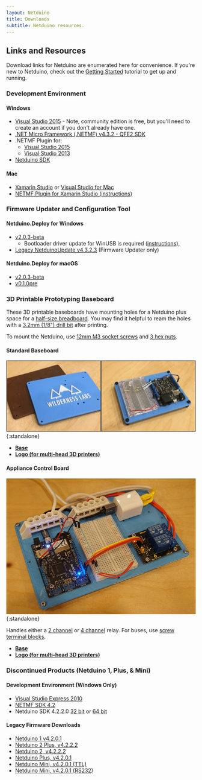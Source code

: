 ```yaml
---
layout: Netduino
title: Downloads
subtitle: Netduino resources.
---
```


## Links and Resources

Download links for Netduino are enumerated here for convenience. If you're new to Netduino, check out the [Getting Started](../../Getting_Started/) tutorial to get up and running.

### Development Environment

#### Windows

* [Visual Studio 2015](https://www.visualstudio.com/vs/older-downloads/) - Note, community edition is free, but you'll need to create an account if you don't already have one.
* [.NET Micro Framework (.NETMF) v4.3.2 - QFE2 SDK](http://downloads.wildernesslabs.co/NETMF_SDK/netmf-v4.3.2-SDK-QFE2-RTM.zip)
* .NETMF Plugin for:
  * [Visual Studio 2015](https://www.wildernesslabs.co/downloads?f=/NETMF_SDK/netmfvs14.vsix)
  * [Visual Studio 2013](https://www.wildernesslabs.co/downloads?f=/NETMF_SDK/netmfvs2013.vsix)
* [Netduino SDK](https://www.wildernesslabs.co/downloads?f=/Netduino_SDK/netduinosdk_v5.exe)

#### Mac

* [Xamarin Studio](http://www.monodevelop.com/download/) or [Visual Studio for Mac](https://www.visualstudio.com/vs/visual-studio-mac/)
* [NETMF Plugin for Xamarin Studio (instructions)](/Netduino/About/Updating_Firmware)

### Firmware Updater and Configuration Tool <a name="updater" />

#### Netduino.Deploy for Windows
* [v2.0.3-beta](https://www.wildernesslabs.co/downloads?f=/Betas/NetduinoDeploy-Win-2.0.3-beta.zip)
  * Bootloader driver update for WinUSB is required ([instructions](https://github.com/WildernessLabs/Netduino-Updater/blob/master/bootloader_winusb_guide.md)),
* [Legacy NetduinoUpdate v4.3.2.3](https://www.wildernesslabs.co/downloads?f=/Netduino_SDK/NetduinoUpdate_4.3.2.3.zip) (Firmware Updater only)

#### Netduino.Deploy for macOS
* [v2.0.3-beta](https://www.wildernesslabs.co/downloads?f=/Betas/NetduinoDeploy-osx-2.0.3-beta.zip)
* [v0.1.0pre](https://www.wildernesslabs.co/downloads?f=/Netduino_SDK/MacDeploy.zip)

### 3D Printable Prototyping Baseboard

These 3D printable baseboards have mounting holes for a Netduino plus space for a [half-size breadboard](http://amzn.to/2fMEgGH). You may find it helpful to ream the holes with a [3.2mm (1/8") drill bit](http://amzn.to/2xBmAXN) after printing.

To mount the Netduino, use [12mm M3 socket screws](http://amzn.to/2xvG6Dw) and [3 hex nuts](http://amzn.to/2y4LosQ).

#### Standard Baseboard

![](Baseboards_Medium.jpg){:standalone}

* **[Base](Baseboard_3D_Chamfered_Base.stl)**
* **[Logo (for multi-head 3D printers)](Baseboard_3D_Chamfered_Logo.stl)**

#### Appliance Control Board

![](Appliance_Control_Board.jpg){:standalone}

Handles either a [2 channel](http://amzn.to/2xBiHSM) or [4 channel](http://amzn.to/2y4CDir) relay. For buses, use [screw terminal blocks](http://amzn.to/2y3Vqdx).

* **[Base](Baseboard_Appliance_3D_Chamfered_Base.stl)**
* **[Logo (for multi-head 3D printers)](Baseboard_Appliance_3D_Chamfered_Logo.stl)**

### Discontinued Products (Netduino 1, Plus, & Mini)

#### Development Environment (Windows Only)

* [Visual Studio Express 2010](https://www.visualstudio.com/vs/older-downloads/)
* [NETMF SDK 4.2](https://www.wildernesslabs.co/downloads?f=/NETMF_SDK/MicroFrameworkSDK_NETMF42_QFE2.MSI)
* Netduino SDK 4.2.2.0 [32 bit](https://www.wildernesslabs.co/downloads?f=/Netduino_SDK/netduinosdk_32bit_NETMF42.exe) or [64 bit](https://www.wildernesslabs.co/downloads?f=/Netduino_SDK/netduinosdk_64bit_NETMF42.exe)

#### Legacy Firmware Downloads

 * [Netduino 1 v4.2.0.1](https://www.wildernesslabs.co/downloads?f=/LegacyFirmware/Netduino_Firmware_4.2.0.1.zip)
 * [Netduino 2 Plus, v4.2.2.2](https://www.wildernesslabs.co/downloads?f=/LegacyFirmware/NetduinoPlus2_Firmware_4.2.2.2.zip)
 * [Netduino 2, v4.2.2.2](https://www.wildernesslabs.co/downloads?f=/LegacyFirmware/Netduino2_Firmware_4.2.2.2.zip)
 * [Netduino Plus, v4.2.0.1](https://www.wildernesslabs.co/downloads?f=/LegacyFirmware/NetduinoPlus_Firmware_4.2.0.1.zip)
 * [Netduino Mini, v4.2.0.1 (TTL)](https://www.wildernesslabs.co/downloads?f=/LegacyFirmware/NetduinoMini_Firmware_4.2.0.1_TTL.zip)
 * [Netduino Mini, v4.2.0.1 (RS232)](https://www.wildernesslabs.co/downloads?f=/LegacyFirmware/NetduinoMini_Firmware_4.2.0.1_RS232.zip)
